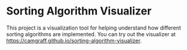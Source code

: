 # Sorting Algorithm Visualizer

This project is a visualization tool for helping understand how different sorting algorithms are implemented. You can try out the visualizer at https://camgraff.github.io/sorting-algorithm-visualizer.

